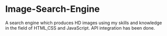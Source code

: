 # Image-Search-Engine
A search engine which produces HD images using my skills and knowledge in the field of HTML,CSS and JavaScript. API integration has been done.  
